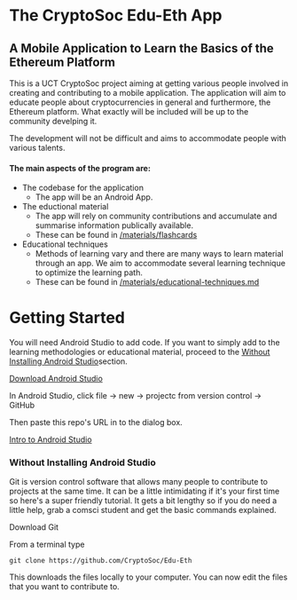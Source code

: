 # The CryptoSoc Edu-Eth App

## A Mobile Application to Learn the Basics of the Ethereum Platform

This is a UCT CryptoSoc project aiming at getting various people involved in creating and contributing to a mobile application. The application will aim to educate people about cryptocurrencies in general and furthermore, the Ethereum platform. What exactly will be included will be up to the community develping it.

The development will not be difficult and aims to accommodate people with various talents.

#### The main aspects of the program are:

- The codebase for the application
  - The app will be an Android App. 
- The eductional material
  - The app will rely on community contributions and accumulate and summarise information publically available. 
  - These can be found in [/materials/flashcards](https://github.com/CryptoSoc/Edu-Eth/tree/master/materials/flashcards)
- Educational techniques
  - Methods of learning vary and there are many ways to learn material through an app. We aim to accommodate several learning technique to optimize the learning path.
  - These can be found in [/materials/educational-techniques.md](https://github.com/CryptoSoc/Edu-Eth/tree/master/materials/educational-techniques.md)


# Getting Started

You will need Android Studio to add code. If you want to simply add to the learning methodologies or educational material, proceed to the [Without Installing Android Studio](#Without-Installing-Android-Studio)section.

[Download Android Studio](https://developer.android.com/studio/index.html)


In Android Studio, click file -> new -> projectc from version control -> GitHub

Then paste this repo's URL in to the dialog box.

[Intro to Android Studio](https://developer.android.com/guide/index.html)


### Without Installing Android Studio

Git is version control software that allows many people to contribute to projects at the same time. It can be a little intimidating if it's your first time so here's a super friendly tutorial. It gets a bit lengthy so if you do need a little help, grab a comsci student and get the basic commands explained.

Download Git

From a terminal type

`git clone https://github.com/CryptoSoc/Edu-Eth`

This downloads the files locally to your computer. You can now edit the files that you want to contribute to.
